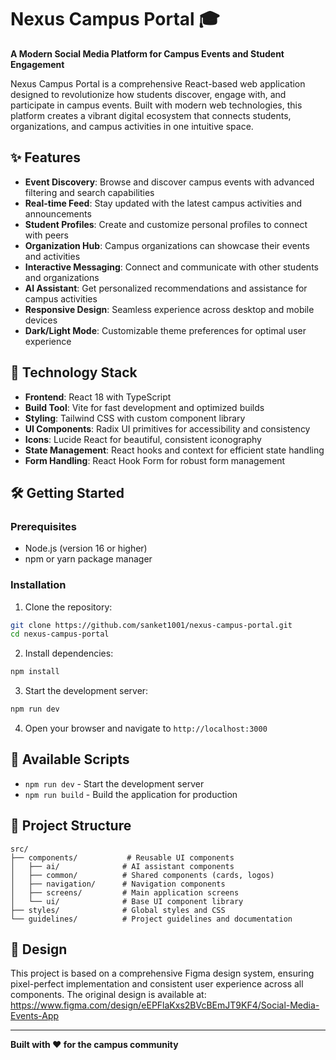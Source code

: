 
# Nexus Campus Portal 🎓

**A Modern Social Media Platform for Campus Events and Student Engagement**

Nexus Campus Portal is a comprehensive React-based web application designed to revolutionize how students discover, engage with, and participate in campus events. Built with modern web technologies, this platform creates a vibrant digital ecosystem that connects students, organizations, and campus activities in one intuitive space.

## ✨ Features

- **Event Discovery**: Browse and discover campus events with advanced filtering and search capabilities
- **Real-time Feed**: Stay updated with the latest campus activities and announcements
- **Student Profiles**: Create and customize personal profiles to connect with peers
- **Organization Hub**: Campus organizations can showcase their events and activities
- **Interactive Messaging**: Connect and communicate with other students and organizations
- **AI Assistant**: Get personalized recommendations and assistance for campus activities
- **Responsive Design**: Seamless experience across desktop and mobile devices
- **Dark/Light Mode**: Customizable theme preferences for optimal user experience

## 🚀 Technology Stack

- **Frontend**: React 18 with TypeScript
- **Build Tool**: Vite for fast development and optimized builds
- **Styling**: Tailwind CSS with custom component library
- **UI Components**: Radix UI primitives for accessibility and consistency
- **Icons**: Lucide React for beautiful, consistent iconography
- **State Management**: React hooks and context for efficient state handling
- **Form Handling**: React Hook Form for robust form management

## 🛠️ Getting Started

### Prerequisites

- Node.js (version 16 or higher)
- npm or yarn package manager

### Installation

1. Clone the repository:
```bash
git clone https://github.com/sanket1001/nexus-campus-portal.git
cd nexus-campus-portal
```

2. Install dependencies:
```bash
npm install
```

3. Start the development server:
```bash
npm run dev
```

4. Open your browser and navigate to `http://localhost:3000`

## 📝 Available Scripts

- `npm run dev` - Start the development server
- `npm run build` - Build the application for production

## 📱 Project Structure

```
src/
├── components/           # Reusable UI components
│   ├── ai/              # AI assistant components
│   ├── common/          # Shared components (cards, logos)
│   ├── navigation/      # Navigation components
│   ├── screens/         # Main application screens
│   └── ui/              # Base UI component library
├── styles/              # Global styles and CSS
└── guidelines/          # Project guidelines and documentation
```

## 🎨 Design

This project is based on a comprehensive Figma design system, ensuring pixel-perfect implementation and consistent user experience across all components. The original design is available at: https://www.figma.com/design/eEPFlaKxs2BVcBEmJT9KF4/Social-Media-Events-App

---

**Built with ❤️ for the campus community**  